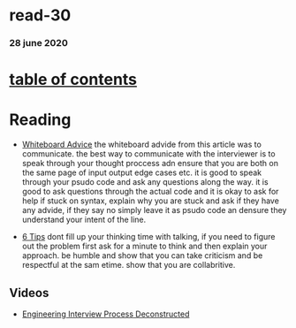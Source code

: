 # read-30
### 28 june 2020
# [table of contents](https://h-griffin.github.io/reading-notes-401/)

# Reading
- [Whiteboard Advice](https://hackernoon.com/the-best-whiteboard-interview-advice-i-ever-received-3ebbfa72e4a)
the whiteboard advide from this article was to communicate. the best way to communicate with the interviewer is to speak through your thought proccess adn ensure that you are both on the same page of input output edge cases etc. it is good to speak through your psudo code and ask any questions along the way. it is good to ask questions through the actual code and it is okay to ask for help if stuck on syntax, explain why you are stuck and ask if they have any advide, if they say no simply leave it as psudo code an densure they understand your intent of the line.


- [6 Tips](https://blog.usejournal.com/6-tips-to-ace-a-whiteboard-programming-interview-f06c1b378bc6)
dont fill up your thinking time with talking, if you need to figure out the problem first ask for a minute to think and then explain your approach. be humble and show that you can take criticism and be respectful at the sam etime. show that you are collabritive. 

## Videos
- [Engineering Interview Process Deconstructed](https://www.youtube.com/watch?v=KdXAUst8bdo)


